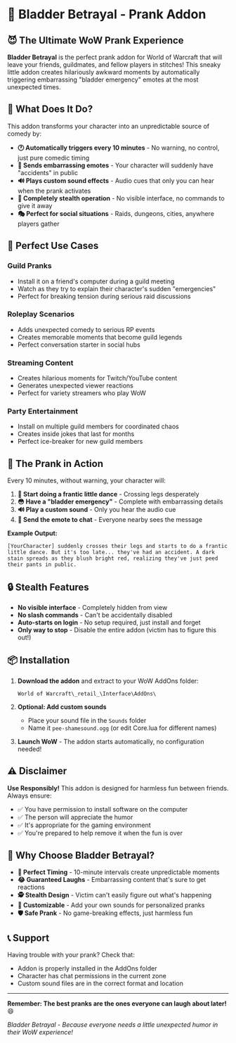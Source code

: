# 🚽 Bladder Betrayal - Prank Addon

## 😈 The Ultimate WoW Prank Experience

**Bladder Betrayal** is the perfect prank addon for World of Warcraft that will leave your friends, guildmates, and fellow players in stitches! This sneaky little addon creates hilariously awkward moments by automatically triggering embarrassing "bladder emergency" emotes at the most unexpected times.

## 🎯 What Does It Do?

This addon transforms your character into an unpredictable source of comedy by:

- **🕐 Automatically triggers every 10 minutes** - No warning, no control, just pure comedic timing
- **💬 Sends embarrassing emotes** - Your character will suddenly have "accidents" in public
- **🔊 Plays custom sound effects** - Audio cues that only you can hear when the prank activates
- **🤫 Completely stealth operation** - No visible interface, no commands to give it away
- **🎭 Perfect for social situations** - Raids, dungeons, cities, anywhere players gather

## 🎪 Perfect Use Cases

### Guild Pranks
- Install it on a friend's computer during a guild meeting
- Watch as they try to explain their character's sudden "emergencies"
- Perfect for breaking tension during serious raid discussions

### Roleplay Scenarios
- Adds unexpected comedy to serious RP events
- Creates memorable moments that become guild legends
- Perfect conversation starter in social hubs

### Streaming Content
- Creates hilarious moments for Twitch/YouTube content
- Generates unexpected viewer reactions
- Perfect for variety streamers who play WoW

### Party Entertainment
- Install on multiple guild members for coordinated chaos
- Creates inside jokes that last for months
- Perfect ice-breaker for new guild members

## 🚨 The Prank in Action

Every 10 minutes, without warning, your character will:

1. **🕺 Start doing a frantic little dance** - Crossing legs desperately
2. **😳 Have a "bladder emergency"** - Complete with embarrassing details
3. **🔊 Play a custom sound** - Only you hear the audio cue
4. **💬 Send the emote to chat** - Everyone nearby sees the message

**Example Output:**
```
[YourCharacter] suddenly crosses their legs and starts to do a frantic little dance. But it's too late... they've had an accident. A dark stain spreads as they blush bright red, realizing they've just peed their pants in public.
```

## 🔒 Stealth Features

- **No visible interface** - Completely hidden from view
- **No slash commands** - Can't be accidentally disabled
- **Auto-starts on login** - No setup required, just install and forget
- **Only way to stop** - Disable the entire addon (victim has to figure this out!)

## 📦 Installation

1. **Download the addon** and extract to your WoW AddOns folder:
   ```
   World of Warcraft\_retail_\Interface\AddOns\
   ```

2. **Optional: Add custom sounds** 
   - Place your sound file in the `Sounds` folder
   - Name it `pee-shamesound.ogg` (or edit Core.lua for different names)

3. **Launch WoW** - The addon starts automatically, no configuration needed!

## ⚠️ Disclaimer

**Use Responsibly!** This addon is designed for harmless fun between friends. Always ensure:
- ✅ You have permission to install software on the computer
- ✅ The person will appreciate the humor
- ✅ It's appropriate for the gaming environment
- ✅ You're prepared to help remove it when the fun is over

## 🎉 Why Choose Bladder Betrayal?

- **🎯 Perfect Timing** - 10-minute intervals create unpredictable moments
- **😂 Guaranteed Laughs** - Embarrassing content that's sure to get reactions
- **🕵️ Stealth Design** - Victim can't easily figure out what's happening
- **🎨 Customizable** - Add your own sounds for personalized pranks
- **🛡️ Safe Prank** - No game-breaking effects, just harmless fun

## 📞 Support

Having trouble with your prank? Check that:
- Addon is properly installed in the AddOns folder
- Character has chat permissions in the current zone
- Custom sound files are in the correct format and location

---

**Remember: The best pranks are the ones everyone can laugh about later!** 😄

*Bladder Betrayal - Because everyone needs a little unexpected humor in their WoW experience!*